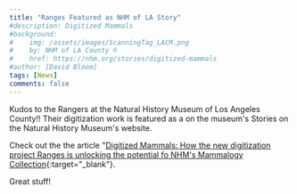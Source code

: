 ```yaml
---
title: "Ranges Featured as NHM of LA Story"
#description: Digitized Mammals
#background: 
#    img: /assets/images/ScanningTag_LACM.png
#    by: NHM of LA County ©
#    href: https://nhm.org/stories/digitized-mammals
#author: [David Bloom]
tags: [News]
comments: false
---
```


Kudos to the Rangers at the Natural History Museum of Los Angeles County!! Their digitization work is featured as a on the museum's Stories on the Natural History Museum's website.

Check out the the article "[Digitized Mammals: How the new digitization project Ranges is unlocking the potential fo NHM's Mammalogy Collection](https://nhm.org/stories/digitized-mammals){:target="_blank"}.

Great stuff!
